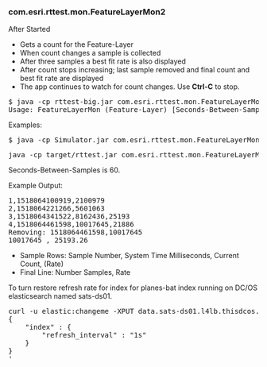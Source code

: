 ### com.esri.rttest.mon.FeatureLayerMon2

After Started
- Gets a count for the Feature-Layer
- When count changes a sample is collected
- After three samples a best fit rate is also displayed
- After count stops increasing; last sample removed and final count and best fit rate are displayed
- The app continues to watch for count changes.  Use **Ctrl-C** to stop.



<pre>
$ java -cp rttest-big.jar com.esri.rttest.mon.FeatureLayerMon2 
Usage: FeatureLayerMon (Feature-Layer) [Seconds-Between-Samples=5]  
</pre>

Examples:

<pre>
$ java -cp Simulator.jar com.esri.rttest.mon.FeatureLayerMon2 http://dj52web.westus.cloudapp.azure.com/arcgis/rest/services/Hosted/FAA-Stream/FeatureServer/0
</pre>


<pre>
java -cp target/rttest.jar com.esri.rttest.mon.FeatureLayerMon2 http://localhost/bbc0398c-d19e-493c-aefc-c382d2eb1c05/arcgis/rest/services/planes-bat/FeatureServer/0  60
</pre>

Seconds-Between-Samples is 60.

Example Output:

<pre>
1,1518064100919,2100979
2,1518064221266,5601063
3,1518064341522,8162436,25193
4,1518064461598,10017645,21886
Removing: 1518064461598,10017645
10017645 , 25193.26
</pre>

- Sample Rows: Sample Number, System Time Milliseconds, Current Count, (Rate)
- Final Line: Number Samples, Rate 



To turn restore refresh rate for index for planes-bat index running on DC/OS elasticsearch named sats-ds01.

<pre>
curl -u elastic:changeme -XPUT data.sats-ds01.l4lb.thisdcos.directory:9200/planes-bat/_settings -H 'Content-Type: application/json' -d'
{
    "index" : {
        "refresh_interval" : "1s"
    }
}
'</pre>
